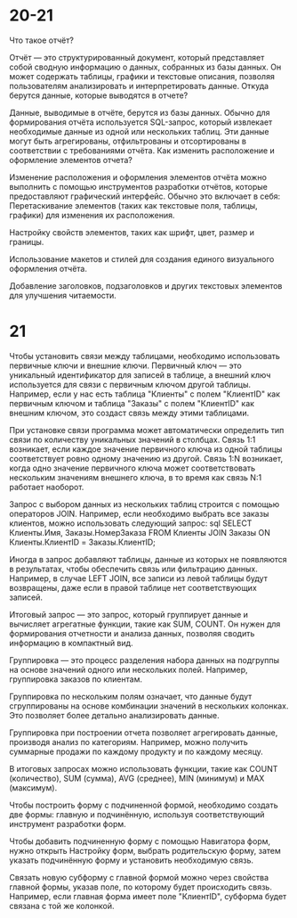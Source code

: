 # 20-21
Что такое отчёт?

   Отчёт — это структурированный документ, который представляет собой сводную информацию о данных, собранных из базы данных. Он может содержать таблицы, графики и текстовые описания, позволяя пользователям анализировать и интерпретировать данные.
Откуда берутся данные, которые выводятся в отчете?

   Данные, выводимые в отчёте, берутся из базы данных. Обычно для формирования отчёта используется SQL-запрос, который извлекает необходимые данные из одной или нескольких таблиц. Эти данные могут быть агрегированы, отфильтрованы и отсортированы в соответствии с требованиями отчёта.
Как изменить расположение и оформление элементов отчета?

   Изменение расположения и оформления элементов отчёта можно выполнить с помощью инструментов разработки отчётов, которые предоставляют графический интерфейс. Обычно это включает в себя:
Перетаскивание элементов (таких как текстовые поля, таблицы, графики) для изменения их расположения.

Настройку свойств элементов, таких как шрифт, цвет, размер и границы.

Использование макетов и стилей для создания единого визуального оформления отчёта.

Добавление заголовков, подзаголовков и других текстовых элементов для улучшения читаемости. 

# 21
Чтобы установить связи между таблицами, необходимо использовать первичные ключи и внешние ключи. Первичный ключ — это уникальный идентификатор для записей в таблице, а внешний ключ используется для связи с первичным ключом другой таблицы. Например, если у нас есть таблица "Клиенты" с полем "КлиентID" как первичным ключом и таблица "Заказы" с полем "КлиентID" как внешним ключом, это создаст связь между этими таблицами.

При установке связи программа может автоматически определить тип связи по количеству уникальных значений в столбцах. Связь 1:1 возникает, если каждое значение первичного ключа из одной таблицы соответствует ровно одному значению из другой. Связь 1:N возникает, когда одно значение первичного ключа может соответствовать нескольким значениям внешнего ключа, в то время как связь N:1 работает наоборот.

Запрос с выбором данных из нескольких таблиц строится с помощью операторов JOIN. Например, если необходимо выбрать все заказы клиентов, можно использовать следующий запрос:
sql
SELECT Клиенты.Имя, Заказы.НомерЗаказа
FROM Клиенты
JOIN Заказы ON Клиенты.КлиентID = Заказы.КлиентID;

Иногда в запрос добавляют таблицы, данные из которых не появляются в результатах, чтобы обеспечить связь или фильтрацию данных. Например, в случае LEFT JOIN, все записи из левой таблицы будут возвращены, даже если в правой таблице нет соответствующих записей.

Итоговый запрос — это запрос, который группирует данные и вычисляет агрегатные функции, такие как SUM, COUNT. Он нужен для формирования отчетности и анализа данных, позволяя сводить информацию в компактный вид.

Группировка — это процесс разделения набора данных на подгруппы на основе значений одного или нескольких полей. Например, группировка заказов по клиентам.

Группировка по нескольким полям означает, что данные будут сгруппированы на основе комбинации значений в нескольких колонках. Это позволяет более детально анализировать данные.

Группировка при построении отчета позволяет агрегировать данные, производя анализ по категориям. Например, можно получить суммарные продажи по каждому продукту и по каждому месяцу.

В итоговых запросах можно использовать функции, такие как COUNT (количество), SUM (сумма), AVG (среднее), MIN (минимум) и MAX (максимум).

Чтобы построить форму с подчиненной формой, необходимо создать две формы: главную и подчинённую, используя соответствующий инструмент разработки форм.

Чтобы добавить подчиненную форму с помощью Навигатора форм, нужно открыть Настройку форм, выбрать родительскую форму, затем указать подчинённую форму и установить необходимую связь.

Связать новую субформу с главной формой можно через свойства главной формы, указав поле, по которому будет происходить связь. Например, если главная форма имеет поле "КлиентID", субформа будет связана с той же колонкой.
